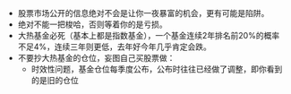 * 股票市场公开的信息绝对不会是让你一夜暴富的机会，更有可能是陷阱。
* 绝对不能一把梭哈，否则等着你的是亏损。
* 大热基金必死（基本上都是指数基金），一个基金连续2年排名前20%的概率不足4%，连续三年则更低，去年好今年几乎肯定会跌。
* 不要抄大热基金的仓位，妄图自己买股票做：
  * 时效性问题，基金仓位每季度公布，公布时往往已经做了调整，即你看到的是旧的仓位
